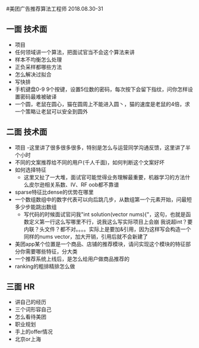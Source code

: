 #美团广告推荐算法工程师 2018.08.30-31
## 一面 技术面
- 项目
- 任何领域讲一个算法，把面试官当不会这个算法来讲
- 样本不均衡怎么处理
- 正负采样都哪些方法
- 怎么解决过拟合
- 写快排
- 手机键盘0-9 9个按键，设置5位数的密码，每次按下会留下指纹，问你怎样设置密码最难被破译
- 一个圆，老鼠在圆心，猫在圆周上不能进入圆丶，猫的速度是老鼠的4倍，求一个策略让老鼠可以安全到圆外
## 二面 技术面
- 项目
    -这里讲了很多很多很多，特别是怎么与运营同学沟通反馈，这里讲了半个小时
- 不同的文案推荐给不同的用户(千人千面)，如何判断这个文案好坏
- 如何选择特征
    - 这里又扯了一大堆，面试官可能觉得业务理解最重要，机器学习的方法什么皮尔逊相关系数、IV、RF oob都不靠谱
- sparse特征比dense的优势在哪里
- 一个数组数组中的数字代表可以向后跳几步，从数组第一个元素开始，问最短多少步能跳出数组
    - 写代码的时候面试官问我"int solution(vector<int> nums){"，这句，也就是函数定义第一行这么写哪里不行，说我这么写实际项目上会崩
      我说超int？要内联？头文件？都不对。。。。实际上是要加&引用，因为这样写会构造一个同样的nums vector，加大开销，引用后就不会新建了
- 美团app某个位置是一个商品、店铺的推荐模块，请问实现这个模块的特征部分你需要哪些特征，分大类
- 一个推荐系统上线后，是怎么给用户做商品推荐的
- ranking的粗排精排怎么做
## 三面 HR
- 讲自己的经历
- 三个词形容自己
- 怎么看待美团
- 职业规划
- 手上的offer情况
- 北京or上海
